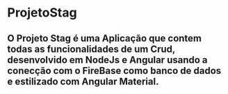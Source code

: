 # ProjetoStag

## O Projeto Stag é uma Aplicação que contem todas as funcionalidades de um Crud, desenvolvido em NodeJs e Angular usando a conecção com o FireBase como banco de dados e estilizado com Angular Material.  
